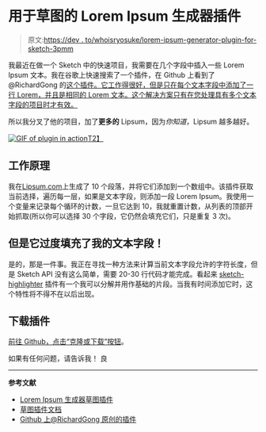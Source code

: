 # 用于草图的 Lorem Ipsum 生成器插件

> 原文:[https://dev . to/whoisryosuke/lorem-ipsum-generator-plugin-for-sketch-3pmm](https://dev.to/whoisryosuke/lorem-ipsum-generator-plugin-for-sketch-3pmm)

我最近在做一个 Sketch 中的快速项目，我需要在几个字段中插入一些 Lorem Ipsum 文本。我在谷歌上快速搜索了一个插件，在 Github 上看到了@RichardGong 的[这个插件。它工作得很好，但是只在每个文本字段中添加了一行 Lorem，并且是相同的 Lorem 文本。这个解决方案只有在您处理具有多个文本字段的项目时才有效。](https://github.com/richgong/sketch-lorem-ipsum-2017)

所以我分叉了他的项目，加了**更多的** Lipsum，因为*你知道*，Lipsum 越多越好。

[![GIF of plugin in action](../Images/7bea36d3aabda021f29d4ad899c5de58.png)T2】](https://res.cloudinary.com/practicaldev/image/fetch/s--J46HaKLE--/c_limit%2Cf_auto%2Cfl_progressive%2Cq_66%2Cw_880/https://github.com/whoisryosuke/sketch-lorem-ipsum-2017/blob/master/example.gif%3Fraw%3Dtrue)

## [](#how-it-works)工作原理

我在[Lipsum.com](http://lipsum.com)上生成了 10 个段落，并将它们添加到一个数组中。该插件获取当前选择，遍历每一层，如果是文本字段，则添加一段 Lorem Ipsum。我使用一个变量来记录每个循环的计数，一旦它达到 10，我就重置计数，从列表的顶部开始抓取(所以你可以选择 30 个字段，它仍然会填充它们，只是重复 3 次)。

## 但是它过度填充了我的文本字段！

是的，那是一件事。我正在寻找一种方法来计算当前文本字段允许的字符长度，但是 Sketch API 没有这么简单，需要 20-30 行代码才能完成。看起来 [sketch-highlighter](https://github.com/matt-curtis/Sketch-Highlighter/blob/master/Sketch-Highlighter.sketchplugin/Contents/Sketch/script.js) 插件有一个我可以分解并用作基础的片段。当我有时间添加它时，这个特性将不得不在以后出现。

## [](#download-the-plugin)下载插件

[前往 Github，点击“克隆或下载”按钮](https://github.com/whoisryosuke/sketch-lorem-ipsum-2017)。

如果有任何问题，请告诉我！
良

* * *

**参考文献**

*   [Lorem Ipsum 生成器草图插件](https://github.com/whoisryosuke/sketch-lorem-ipsum-2017)
*   [草图插件文档](https://developer.sketchapp.com/guides/plugin-scripts/)
*   [Github 上@RichardGong 原创的插件](https://github.com/richgong/sketch-lorem-ipsum-2017)